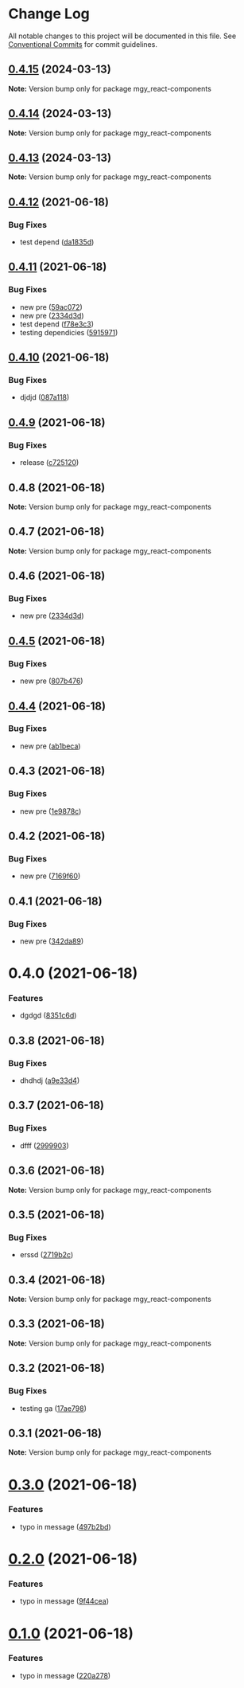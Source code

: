 # Change Log

All notable changes to this project will be documented in this file.
See [Conventional Commits](https://conventionalcommits.org) for commit guidelines.

## [0.4.15](https://github.com/trevoros/react-components/compare/mgy_react-components@0.4.14...mgy_react-components@0.4.15) (2024-03-13)

**Note:** Version bump only for package mgy_react-components





## [0.4.14](https://github.com/trevoros/react-components/compare/mgy_react-components@0.4.13...mgy_react-components@0.4.14) (2024-03-13)

**Note:** Version bump only for package mgy_react-components





## [0.4.13](https://github.com/trevoros/react-components/compare/mgy_react-components@0.4.12...mgy_react-components@0.4.13) (2024-03-13)

**Note:** Version bump only for package mgy_react-components





## [0.4.12](https://github.com/trevoros/react-components/compare/mgy_react-components@0.4.11...mgy_react-components@0.4.12) (2021-06-18)


### Bug Fixes

* test depend ([da1835d](https://github.com/trevoros/react-components/commit/da1835d6f8df272be491cbf439bc5e9c204607b0))





## [0.4.11](https://github.com/trevoros/react-components/compare/mgy_react-components@0.4.10...mgy_react-components@0.4.11) (2021-06-18)


### Bug Fixes

* new pre ([59ac072](https://github.com/trevoros/react-components/commit/59ac072d1b60626811d58489e25a1e4175a6aba2))
* new pre ([2334d3d](https://github.com/trevoros/react-components/commit/2334d3db6df59ca8254d4ab20b00704fa95b88aa))
* test depend ([f78e3c3](https://github.com/trevoros/react-components/commit/f78e3c3ac20d7772f670f27a381363fb5e76e0cd))
* testing dependicies ([5915971](https://github.com/trevoros/react-components/commit/5915971845cabb11584eacd86e71dc99d49f2871))





## [0.4.10](https://github.com/trevoros/react-components/compare/mgy_react-components@0.4.9...mgy_react-components@0.4.10) (2021-06-18)


### Bug Fixes

* djdjd ([087a118](https://github.com/trevoros/react-components/commit/087a1184afc0c2a9ff529b292c5a243065aeffbf))





## [0.4.9](https://github.com/trevoros/react-components/compare/mgy_react-components@0.4.8...mgy_react-components@0.4.9) (2021-06-18)


### Bug Fixes

* release ([c725120](https://github.com/trevoros/react-components/commit/c7251207640471ce0be6ceeef5d988c2904ce8be))





## 0.4.8 (2021-06-18)

**Note:** Version bump only for package mgy_react-components





## 0.4.7 (2021-06-18)

**Note:** Version bump only for package mgy_react-components





## 0.4.6 (2021-06-18)


### Bug Fixes

* new pre ([2334d3d](https://github.com/trevoros/react-components/commit/2334d3db6df59ca8254d4ab20b00704fa95b88aa))





## [0.4.5](https://github.com/trevoros/react-components/compare/mgy_react-components@0.4.4...mgy_react-components@0.4.5) (2021-06-18)


### Bug Fixes

* new pre ([807b476](https://github.com/trevoros/react-components/commit/807b476428dc4bf0a18907b1cdf729a6a0e6727e))





## [0.4.4](https://github.com/trevoros/react-components/compare/mgy_react-components@0.4.3...mgy_react-components@0.4.4) (2021-06-18)


### Bug Fixes

* new pre ([ab1beca](https://github.com/trevoros/react-components/commit/ab1becac49b4c764576d43e2de2c7e775ff261ec))





## 0.4.3 (2021-06-18)


### Bug Fixes

* new pre ([1e9878c](https://github.com/trevoros/react-components/commit/1e9878cde409dc6fe9d0a3e42394d5a56d733f8c))





## 0.4.2 (2021-06-18)


### Bug Fixes

* new pre ([7169f60](https://github.com/trevoros/react-components/commit/7169f60f6498117c256ef0dfe70989cbd3391c27))





## 0.4.1 (2021-06-18)


### Bug Fixes

* new pre ([342da89](https://github.com/trevoros/react-components/commit/342da89a678c3d9561733fe2d4a2831c18ce86a0))





# 0.4.0 (2021-06-18)


### Features

* dgdgd ([8351c6d](https://github.com/trevoros/react-components/commit/8351c6d8f5454f7e0fe70a51ba4ef6cd93620514))





## 0.3.8 (2021-06-18)


### Bug Fixes

* dhdhdj ([a9e33d4](https://github.com/trevoros/react-components/commit/a9e33d4782821190fcdbeac33d5b11fe526ac4a8))





## 0.3.7 (2021-06-18)


### Bug Fixes

* dfff ([2999903](https://github.com/trevoros/react-components/commit/299990304d22f22159d84b7516c373d93bf21a91))





## 0.3.6 (2021-06-18)

**Note:** Version bump only for package mgy_react-components





## 0.3.5 (2021-06-18)


### Bug Fixes

* erssd ([2719b2c](https://github.com/trevoros/react-components/commit/2719b2ce599e58ffeea32c55081026405a874d8a))





## 0.3.4 (2021-06-18)

**Note:** Version bump only for package mgy_react-components





## 0.3.3 (2021-06-18)

**Note:** Version bump only for package mgy_react-components





## 0.3.2 (2021-06-18)


### Bug Fixes

* testing ga ([17ae798](https://github.com/trevoros/react-components/commit/17ae798bb50371c7c0721c605f326526227315c7))





## 0.3.1 (2021-06-18)

**Note:** Version bump only for package mgy_react-components





# [0.3.0](https://github.com/trevoros/react-components/compare/mgy_react-components@0.2.0...mgy_react-components@0.3.0) (2021-06-18)


### Features

* typo in message ([497b2bd](https://github.com/trevoros/react-components/commit/497b2bd9e968515c828a1110a0729d70dffdf88d))





# [0.2.0](https://github.com/trevoros/react-components/compare/mgy_react-components@0.1.0...mgy_react-components@0.2.0) (2021-06-18)


### Features

* typo in message ([9f44cea](https://github.com/trevoros/react-components/commit/9f44ceaf233736264d78b60b968a5e3244980438))





# [0.1.0](https://github.com/trevoros/react-components/compare/mgy_react-components@0.0.4...mgy_react-components@0.1.0) (2021-06-18)


### Features

* typo in message ([220a278](https://github.com/trevoros/react-components/commit/220a278d416ec7517ed8e0dd2ea2743c5a895807))
